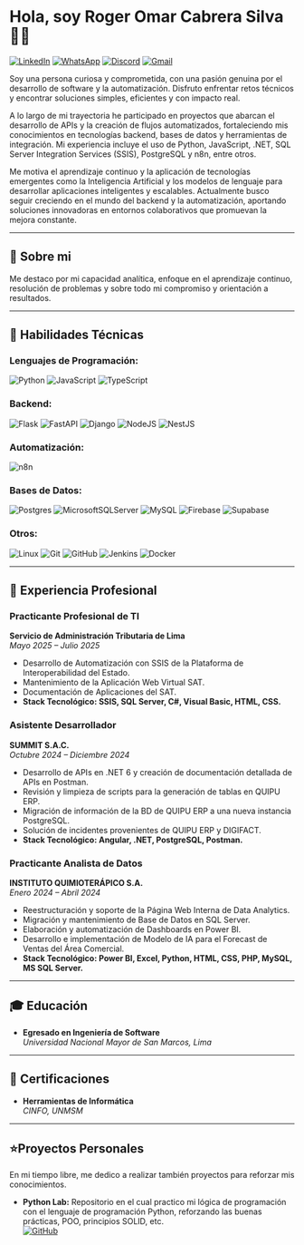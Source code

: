 # Hola, soy Roger Omar Cabrera Silva 👨‍💻
[![LinkedIn](https://img.shields.io/badge/linkedin-%230077B5.svg?style=for-the-badge&logo=linkedin&logoColor=white)](https://www.linkedin.com/in/roger-omar-cabrera-silva/)
[![WhatsApp](https://img.shields.io/badge/WhatsApp-25D366?style=for-the-badge&logo=whatsapp&logoColor=white)](https://api.whatsapp.com/send/?phone=51944121294&text&type=phone_number&app_absent=0)
[![Discord](https://img.shields.io/badge/Discord-%235865F2.svg?style=for-the-badge&logo=discord&logoColor=white)](http://discordapp.com/users/841773284394926081)
[![Gmail](https://img.shields.io/badge/Gmail-EA4335.svg?style=for-the-badge&logo=Gmail&logoColor=white)](mailto:rogercs1704@gmail.com)

Soy una persona curiosa y comprometida, con una pasión genuina por el desarrollo de software y la automatización. Disfruto enfrentar retos técnicos y encontrar soluciones simples, eficientes y con impacto real.

A lo largo de mi trayectoria he participado en proyectos que abarcan el desarrollo de APIs y la creación de flujos automatizados, fortaleciendo mis conocimientos en tecnologías backend, bases de datos y herramientas de integración. Mi experiencia incluye el uso de Python, JavaScript, .NET, SQL Server Integration Services (SSIS), PostgreSQL y n8n, entre otros.

Me motiva el aprendizaje continuo y la aplicación de tecnologías emergentes como la Inteligencia Artificial y los modelos de lenguaje para desarrollar aplicaciones inteligentes y escalables. Actualmente busco seguir creciendo en el mundo del backend y la automatización, aportando soluciones innovadoras en entornos colaborativos que promuevan la mejora constante.

---

## 🚀 Sobre mi

Me destaco por mi capacidad analítica, enfoque en el aprendizaje continuo, resolución de problemas y sobre todo mi compromiso y orientación a resultados.

---

## 🔧 Habilidades Técnicas

### **Lenguajes de Programación:**
![Python](https://img.shields.io/badge/python-3670A0?style=for-the-badge&logo=python&logoColor=ffdd54)
![JavaScript](https://img.shields.io/badge/JavaScript-F7DF1E.svg?style=for-the-badge&logo=JavaScript&logoColor=black)
![TypeScript](https://img.shields.io/badge/typescript-%23007ACC.svg?style=for-the-badge&logo=typescript&logoColor=white)

### **Backend:**
![Flask](https://img.shields.io/badge/flask-%23000.svg?style=for-the-badge&logo=flask&logoColor=white)
![FastAPI](https://img.shields.io/badge/FastAPI-009688.svg?style=for-the-badge&logo=FastAPI&logoColor=white)
![Django](https://img.shields.io/badge/django-%23092E20.svg?style=for-the-badge&logo=django&logoColor=white)
![NodeJS](https://img.shields.io/badge/node.js-6DA55F?style=for-the-badge&logo=node.js&logoColor=white)
![NestJS](https://img.shields.io/badge/nestjs-%23E0234E.svg?style=for-the-badge&logo=nestjs&logoColor=white)

### **Automatización:**
![n8n](https://img.shields.io/badge/n8n-EA4B71.svg?style=for-the-badge&logo=n8n&logoColor=white)

### **Bases de Datos:**
![Postgres](https://img.shields.io/badge/postgres-%23316192.svg?style=for-the-badge&logo=postgresql&logoColor=white)
![MicrosoftSQLServer](https://img.shields.io/badge/Microsoft%20SQL%20Server-CC2927?style=for-the-badge&logo=microsoft%20sql%20server&logoColor=white)
![MySQL](https://img.shields.io/badge/mysql-4479A1.svg?style=for-the-badge&logo=mysql&logoColor=white)
![Firebase](https://img.shields.io/badge/firebase-%23039BE5.svg?style=for-the-badge&logo=firebase)
![Supabase](https://img.shields.io/badge/Supabase-3FCF8E.svg?style=for-the-badge&logo=Supabase&logoColor=white)

### **Otros:**
![Linux](https://img.shields.io/badge/Linux-FCC624?style=for-the-badge&logo=linux&logoColor=black)
![Git](https://img.shields.io/badge/git-%23F05033.svg?style=for-the-badge&logo=git&logoColor=white)
![GitHub](https://img.shields.io/badge/github-%23121011.svg?style=for-the-badge&logo=github&logoColor=white)
![Jenkins](https://img.shields.io/badge/jenkins-%232C5263.svg?style=for-the-badge&logo=jenkins&logoColor=white)
![Docker](https://img.shields.io/badge/docker-%230db7ed.svg?style=for-the-badge&logo=docker&logoColor=white)

---

## 💼 Experiencia Profesional

### **Practicante Profesional de TI**  
**Servicio de Administración Tributaria de Lima**  
*Mayo 2025 – Julio 2025*
- Desarrollo de Automatización con SSIS de la Plataforma de Interoperabilidad del Estado.
- Mantenimiento de la Aplicación Web Virtual SAT.
- Documentación de Aplicaciones del SAT.
- **Stack Tecnológico: SSIS, SQL Server, C#, Visual Basic, HTML, CSS.**

### **Asistente Desarrollador**  
**SUMMIT S.A.C.**  
*Octubre 2024 – Diciembre 2024*  
- Desarrollo de APIs en .NET 6 y creación de documentación detallada de APIs en Postman.
- Revisión y limpieza de scripts para la generación de tablas en QUIPU ERP.
- Migración de información de la BD de QUIPU ERP a una nueva instancia PostgreSQL.
- Solución de incidentes provenientes de QUIPU ERP y DIGIFACT.
- **Stack Tecnológico: Angular, .NET, PostgreSQL, Postman.**

### **Practicante Analista de Datos**  
**INSTITUTO QUIMIOTERÁPICO S.A.**  
*Enero 2024 – Abril 2024*
- Reestructuración y soporte de la Página Web Interna de Data Analytics.
- Migración y mantenimiento de Base de Datos en SQL Server.
- Elaboración y automatización de Dashboards en Power BI.
- Desarrollo e implementación de Modelo de IA para el Forecast de Ventas del Área Comercial.
- **Stack Tecnológico: Power BI, Excel, Python, HTML, CSS, PHP, MySQL, MS SQL Server.**

---

## 🎓 Educación

- **Egresado en Ingeniería de Software**  
  *Universidad Nacional Mayor de San Marcos, Lima*  

---

## 🥇 Certificaciones

- **Herramientas de Informática**  
  *CINFO, UNMSM*  

---

## ⭐Proyectos Personales

En mi tiempo libre, me dedico a realizar también proyectos para reforzar mis conocimientos.
- **Python Lab:** Repositorio en el cual practico mi lógica de programación con el lenguaje de programación Python, reforzando las buenas prácticas, POO, principios SOLID, etc.  
[![GitHub](https://img.shields.io/badge/github-%23121011.svg?style=for-the-badge&logo=github&logoColor=white)](https://github.com/ROCS17/python-lab)
